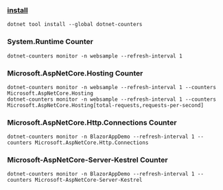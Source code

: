 ### [install](https://docs.microsoft.com/zh-cn/dotnet/core/diagnostics/dotnet-counters) 
```
dotnet tool install --global dotnet-counters
```

### System.Runtime Counter
```
dotnet-counters monitor -n websample --refresh-interval 1
```

### Microsoft.AspNetCore.Hosting Counter
```
dotnet-counters monitor -n websample --refresh-interval 1 --counters Microsoft.AspNetCore.Hosting
dotnet-counters monitor -n websample --refresh-interval 1 --counters Microsoft.AspNetCore.Hosting[total-requests,requests-per-second]
```

### Microsoft.AspNetCore.Http.Connections Counter
```
dotnet-counters monitor -n BlazorAppDemo --refresh-interval 1 --counters Microsoft.AspNetCore.Http.Connections
```

### Microsoft-AspNetCore-Server-Kestrel Counter
```
dotnet-counters monitor -n BlazorAppDemo --refresh-interval 1 --counters Microsoft-AspNetCore-Server-Kestrel
```

